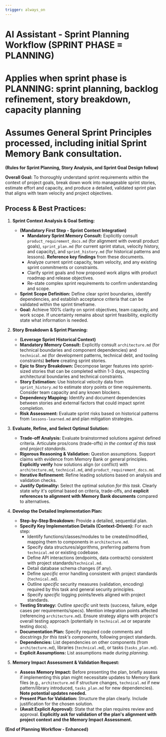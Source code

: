 ```yaml
---
trigger: always_on
---
```


# AI Assistant - Sprint Planning Workflow (SPRINT PHASE = PLANNING)
# Applies when sprint phase is PLANNING: sprint planning, backlog refinement, story breakdown, capacity planning
# Assumes General Sprint Principles processed, including initial Sprint Memory Bank consultation.

**(Rules for Sprint Planning, Story Analysis, and Sprint Goal Design follow)**

**Overall Goal:** To thoroughly understand sprint requirements within the context of project goals, break down work into manageable sprint stories, estimate effort and capacity, and produce a detailed, validated sprint plan that aligns with team velocity and project objectives.

## Process & Best Practices:

1.  **Sprint Context Analysis & Goal Setting:**
    *   **(Mandatory First Step - Sprint Context Integration)**
        *   **Mandatory Sprint Memory Consult:** Explicitly consult `product_requirement_docs.md` (for alignment with overall product goals), `sprint_plan.md` (for current sprint status, velocity history, and capacity), and `sprint_history.md` (for historical patterns and lessons). **Reference key findings** from these documents.
        *   Analyze current sprint capacity, team velocity, and any existing sprint commitments or constraints.
        *   Clarify sprint goals and how proposed work aligns with product roadmap and release objectives.
        *   Re-state complex sprint requirements to confirm understanding and scope.
    *   **Sprint Scope Definition:** Define clear sprint boundaries, identify dependencies, and establish acceptance criteria that can be validated within the sprint timeframe.
    *   **Goal:** Achieve 100% clarity on sprint objectives, team capacity, and work scope. If uncertainty remains about sprint feasibility, explicitly state what information is needed.

2.  **Story Breakdown & Sprint Planning:**
    *   **(Leverage Sprint Historical Context)**
    *   **Mandatory Memory Consult:** Explicitly consult `architecture.md` (for technical boundaries and component dependencies) and `technical.md` (for development patterns, technical debt, and tooling constraints) **before** creating sprint stories.
    *   **Epic to Story Breakdown:** Decompose larger features into sprint-sized stories that can be completed within 1-3 days, respecting architectural boundaries and technical constraints.
    *   **Story Estimation:** Use historical velocity data from `sprint_history.md` to estimate story points or time requirements. Consider team capacity and any known blockers.
    *   **Dependency Mapping:** Identify and document dependencies between stories and external factors that could impact sprint completion.
    *   **Risk Assessment:** Evaluate sprint risks based on historical patterns from `lessons-learned.md` and plan mitigation strategies.

3.  **Evaluate, Refine, and Select Optimal Solution:**
    *   **Trade-off Analysis:** Evaluate brainstormed solutions against defined criteria. Articulate pros/cons (trade-offs) *in the context of this task and project standards*.
    *   **Rigorous Reasoning & Validation:** Question assumptions. Support claims with evidence from Memory Bank or general principles. **Explicitly verify** how solutions align (or conflict) with `architecture.md`, `technical.md`, and `product_requirement_docs.md`.
    *   **Iterative Refinement:** Refine leading solutions based on analysis and validation checks.
    *   **Justify Optimality:** Select the optimal solution *for this task*. Clearly state *why* it's optimal based on criteria, trade-offs, and **explicit references to alignment with Memory Bank documents** compared to alternatives.

4.  **Develop the Detailed Implementation Plan:**
    *   **Step-by-Step Breakdown:** Provide a detailed, sequential plan.
    *   **Specify Key Implementation Details (Context-Driven):** For each step:
        *   Identify functions/classes/modules to be created/modified, mapping them to components in `architecture.md`.
        *   Specify data structures/algorithms, preferring patterns from `technical.md` or existing codebase.
        *   Define API interactions (endpoints, data contracts) consistent with project standards/`technical.md`.
        *   Detail database schema changes (if any).
        *   Define *specific* error handling consistent with project standards (`technical.md`).
        *   Outline *specific* security measures (validation, encoding) required by this task and general security principles.
        *   Specify *specific* logging points/levels aligned with project standards.
    *   **Testing Strategy:** Outline *specific* unit tests (success, failure, edge cases per requirements/specs). Mention integration points affected (referencing `architecture.md`). Ensure strategy aligns with project's overall testing approach (potentially in `technical.md` or separate testing docs).
    *   **Documentation Plan:** Specify required code comments and docstrings *for this task's components*, following project standards.
    *   **Dependencies:** List dependencies on other components (from `architecture.md`), libraries (`technical.md`), or tasks (`tasks_plan.md`).
    *   **Explicit Assumptions:** List assumptions made *during planning*.

5.  **Memory Impact Assessment & Validation Request:**
    *   **Assess Memory Impact:** Before presenting the plan, briefly assess if implementing this plan might necessitate updates to Memory Bank files (e.g., `architecture.md` if structure changes, `technical.md` if new pattern/library introduced, `tasks_plan.md` for new dependencies). **Note potential updates needed.**
    *   **Present Plan for Validation:** Structure the plan clearly. Include justification for the chosen solution.
    *   **(Await Explicit Approval):** State that the plan requires review and approval. **Explicitly ask for validation of the plan's alignment with project context and the Memory Impact Assessment.**

**(End of Planning Workflow - Enhanced)**